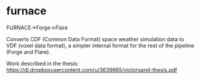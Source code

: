 furnace
=======

FURNACE->Forge->Flare

Converts CDF (Common Data Format) space weather simulation data to VDF (voxel data format), a simpler internal format for the rest of the pipeline (Forge and Flare).

Work described in the thesis: https://dl.dropboxusercontent.com/u/3639665/victorsand-thesis.pdf
